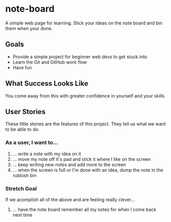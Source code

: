 # note-board
A simple web page for learning. Stick your ideas on the note board and bin them when your done.

## Goals
* Provide a simple project for beginner web devs to get stuck into
* Learn the Git and GitHub work flow
* Have fun

## What Success Looks Like
You come away from this with greater confidence in yourself and your skills
 
## User Stories
These little stories are the features of this project. They tell us what we want to be able to do.

### As a user, I want to...
1. ... write a note with my idea on it
2. ... move my note off it's pad and stick it where I like on the screen
3. ... keep writing new notes and add more to the screen
4. ... when the screen is full or I'm done with an idea, dump the note in the rubbish bin

### Stretch Goal
If we acomplish all of the above and are feeling really clever...

1. ... have the note board remember all my notes for when I come back next time
